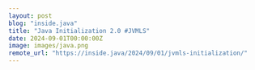 ```yaml
---
layout: post
blog: "inside.java"
title: "Java Initialization 2.0 #JVMLS"
date: 2024-09-01T00:00:00Z
image: images/java.png
remote_url: "https://inside.java/2024/09/01/jvmls-initialization/"
---
```

